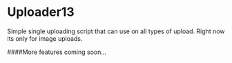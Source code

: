 Uploader13
==========

Simple single uploading script that can use on all types of upload.
Right now its only for image uploads.


####More features coming soon...

